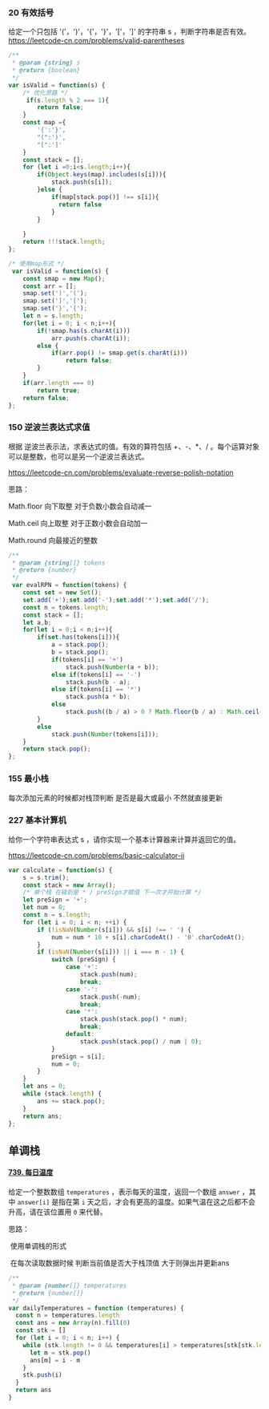 ### 20 有效括号

给定一个只包括 '('，')'，'{'，'}'，'['，']' 的字符串 s ，判断字符串是否有效。https://leetcode-cn.com/problems/valid-parentheses

```javascript
/**
 * @param {string} s
 * @return {boolean}
 */
var isValid = function(s) {
    /* 优化思路 */
     if(s.length % 2 === 1){
        return false;
    }
    const map ={
        '{':'}',
        "(":')',
        "[":']'
    }
    const stack = [];
    for (let i =0;i<s.length;i++){
        if(Object.keys(map).includes(s[i])){
            stack.push(s[i]);
        }else {
            if(map[stack.pop()] !== s[i]){
              return false
            }
        }
       
    }
    return !!!stack.length;
};

/* 使用map形式 */
 var isValid = function(s) {
    const smap = new Map();
    const arr = [];
    smap.set(')','(');
    smap.set(']','[');
    smap.set('}','{');
    let n = s.length;
    for(let i = 0; i < n;i++){
        if(!smap.has(s.charAt(i)))
            arr.push(s.charAt(i));
        else {
            if(arr.pop() != smap.get(s.charAt(i)))
                return false;
        }
    }
    if(arr.length === 0)
        return true;
    return false;
};

```

### 150 逆波兰表达式求值

根据 逆波兰表示法，求表达式的值。有效的算符包括 +、-、*、/ 。每个运算对象可以是整数，也可以是另一个逆波兰表达式。

https://leetcode-cn.com/problems/evaluate-reverse-polish-notation

思路：

Math.floor 向下取整 对于负数小数会自动减一

Math.ceil 向上取整 对于正数小数会自动加一

Math.round 向最接近的整数

```javascript
/**
 * @param {string[]} tokens
 * @return {number}
 */
 var evalRPN = function(tokens) {
    const set = new Set();
    set.add('+');set.add('-');set.add('*');set.add('/');
    const n = tokens.length;
    const stack = [];
    let a,b;
    for(let i = 0;i < n;i++){
        if(set.has(tokens[i])){
            a = stack.pop();
            b = stack.pop();
            if(tokens[i] == '+')
                stack.push(Number(a + b));
            else if(tokens[i] == '-')
                stack.push(b - a);
            else if(tokens[i] == '*')
                stack.push(a * b);
            else 
                stack.push((b / a) > 0 ? Math.floor(b / a) : Math.ceil(b / a));
        }
        else    
            stack.push(Number(tokens[i]));
    }
    return stack.pop();
};
```

### 155 最小栈

每次添加元素的时候都对栈顶判断 是否是最大或最小 不然就直接更新

### 227 基本计算机

给你一个字符串表达式 s ，请你实现一个基本计算器来计算并返回它的值。

https://leetcode-cn.com/problems/basic-calculator-ii


```javascript
var calculate = function(s) {
    s = s.trim();
    const stack = new Array();
    /* 单个栈 在碰到是 * / preSign才赋值 下一次才开始计算 */
    let preSign = '+';
    let num = 0;
    const n = s.length;
    for (let i = 0; i < n; ++i) {
        if (!isNaN(Number(s[i])) && s[i] !== ' ') {
            num = num * 10 + s[i].charCodeAt() - '0'.charCodeAt();
        }
        if (isNaN(Number(s[i])) || i === n - 1) {
            switch (preSign) {
                case '+':
                    stack.push(num);
                    break;
                case '-':
                    stack.push(-num);
                    break;
                case '*':
                    stack.push(stack.pop() * num);
                    break;
                default:
                    stack.push(stack.pop() / num | 0);
            }   
            preSign = s[i];
            num = 0;
        }
    }
    let ans = 0;
    while (stack.length) {
        ans += stack.pop();
    }
    return ans;
};

```

## 单调栈

#### [739. 每日温度](https://leetcode-cn.com/problems/daily-temperatures/)

给定一个整数数组 `temperatures` ，表示每天的温度，返回一个数组 `answer` ，其中 `answer[i]` 是指在第 `i` 天之后，才会有更高的温度。如果气温在这之后都不会升高，请在该位置用 `0` 来代替。

 思路：

​	使用单调栈的形式 

​	在每次读取数据时候 判断当前值是否大于栈顶值 大于则弹出并更新ans

```js
/**
 * @param {number[]} temperatures
 * @return {number[]}
 */
var dailyTemperatures = function (temperatures) {
  const n = temperatures.length
  const ans = new Array(n).fill(0)
  const stk = []
  for (let i = 0; i < n; i++) {
    while (stk.length != 0 && temperatures[i] > temperatures[stk[stk.length - 1]]) {
      let m = stk.pop()
      ans[m] = i - m
    }
    stk.push(i)
  }
  return ans
}
```

